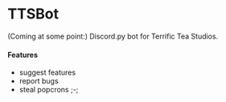 # TTSBot
(Coming at some point:) Discord.py bot for Terrific Tea Studios.
#### Features
- suggest features
- report bugs
- steal popcrons ;-;
